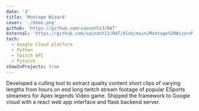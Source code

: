 ```yaml
---
date: '2'
title: 'Montage Wizard'
cover: './demo.png'
github: 'https://github.com/sainath13/RAT'
external: 'https://github.com/sainath13/RAT/blob/main/Montage%20Wizard%20Project%20report.pdf'
tech:
  - Google Cloud platform
  - Python
  - Twitch API
  - Pytorch
showInProjects: true
---
```


Developed a culling tool to extract quality content short clips of varying lengths from hours on end long twitch stream footage of popular ESports streamers for Apex legends Video game.
Shipped the framework to Google cloud with a react web app interface and flask backend server.